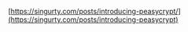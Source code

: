 [https://singurty.com/posts/introducing-peasycrypt/](https://singurty.com/posts/introducing-peasycrypt)
